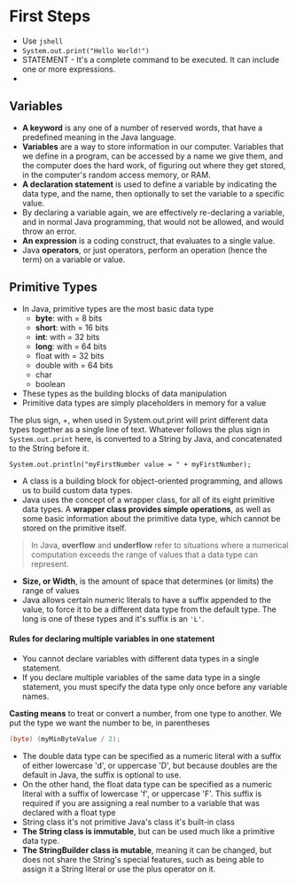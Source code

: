 # First Steps

- Use `jshell`
- `System.out.print("Hello World!")`
- STATEMENT - It's a complete command to be executed. It can include one or more expressions.
-

## Variables

- **A keyword** is any one of a number of reserved words, that have a predefined meaning in the Java language.
- **Variables** are a way to store information in our computer. Variables that we define in a program, can be accessed by a name we give them, and the computer does the hard work, of figuring out where they get stored, in the computer's random access memory, or RAM.
- **A declaration statement** is used to define a variable by indicating the data type, and the name, then optionally to set the variable to a specific value.
- By declaring a variable again, we are effectively re-declaring a variable, and in normal Java programming, that would not be allowed, and would throw an error.
- **An expression** is a coding construct, that evaluates to a single value.
- Java **operators**, or just operators, perform an operation (hence the term) on a variable or value.

## Primitive Types

- In Java, primitive types are the most basic data type
  - **byte**:  with = 8  bits
  - **short**: with = 16 bits
  - **int**:   with = 32 bits
  - **long**:  with = 64 bits
  - float  with = 32 bits
  - double with = 64 bits
  - char
  - boolean
- These types as the building blocks of data manipulation
- Primitive data types are simply placeholders in memory for a value

The plus sign, +,  when used in System.out.print will print different data types together as a single line of text. Whatever follows the plus sign in `System.out.print` here, is converted to a String by Java, and concatenated to the String before it.

`System.out.println("myFirstNumber value = " + myFirstNumber);`

- A class is a building block for object-oriented programming, and allows us to build custom data types.
- Java uses the concept of a wrapper class, for all of its eight primitive data types. A **wrapper class provides simple operations**, as well as some basic information about the primitive data type, which cannot be stored on the primitive itself.

> In Java, **overflow** and **underflow** refer to situations where a numerical computation exceeds the range of values that a data type can represent.

- **Size, or Width**, is the amount of space that determines (or limits) the range of values
- Java allows certain numeric literals to have a suffix appended to the value, to force it to be a different data type from the default type. The long is one of these types and it's suffix is an `'L'`.

#### Rules for declaring multiple variables in one statement

- You cannot declare variables with different data types in a single statement.
- If you declare multiple variables of the same data type in a single statement, you must specify the data type only once before any variable names.

**Casting means** to treat or convert a number, from one type to another. We put the type we want the number to be, in parentheses

```java
(byte) (myMinByteValue / 2);


```

- The double data type can be specified as a numeric literal with a suffix of either lowercase 'd', or uppercase 'D', but because doubles are the default in Java, the suffix is optional to use.
- On the other hand, the float data type can be specified as a numeric literal with a suffix of lowercase 'f', or uppercase 'F'.  This suffix is required if you are assigning a real number to a variable that was declared with a float type
- String class it's not primitive Java's class it's built-in class
- **The String class is immutable**, but can be used much like a primitive data type.
- **The StringBuilder class is mutable**, meaning it can be changed, but does not share the String's special features, such as being able to assign it a String literal or use the plus operator on it.
